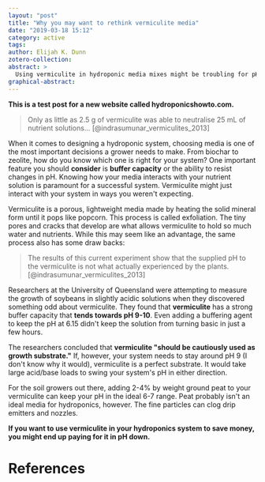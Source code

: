 ```yaml
---
layout: "post"
title: "Why you may want to rethink vermiculite media"
date: "2019-03-18 15:12"
category: active
tags:
author: Elijah K. Dunn
zotero-collection:
abstract: >
  Using vermiculite in hydroponic media mixes might be troubling for pH control.
graphical-abstract:
---
```


**This is a test post for a new website called hydroponicshowto.com.**

> Only as little as 2.5 g of vermiculite was able to
neutralise 25 mL of nutrient solutions... [@indrasumunar_vermiculites_2013]

When it comes to designing a hydroponic system, choosing media is one of the most important decisions a grower needs to make. From biochar to zeolite, how do you know which one is right for your system? One important feature you should **consider** is **buffer capacity** or the ability to resist changes in pH. Knowing how your media interacts with your nutrient solution is paramount for a successful system. Vermiculite might just interact with your system in ways you weren't expecting.

Vermiculite is a porous, lightweight media made by heating the solid mineral form until it pops like popcorn. This process is called exfoliation. The tiny pores and cracks that develop are what allows vermiculite to hold so much water and nutrients. While this may seem like an advantage, the same process also has some draw backs:

> The results of this current experiment show that the supplied pH to the vermiculite is not what actually experienced by the plants. [@indrasumunar_vermiculites_2013]

Researchers at the University of Queensland were attempting to measure the growth of soybeans in slightly acidic solutions when they discovered something odd about vermiculite. They found that **vermiculite** has a strong buffer capacity that **tends towards pH 9-10**. Even adding a buffering agent to keep the pH at 6.15 didn't keep the solution from turning basic in just a few hours.

The researchers concluded that **vermiculite "should be cautiously used as growth substrate."** If, however, your system needs to stay around pH 9 (I don't know why it would), vermiculite is a perfect substrate. It would take large acid/base loads to swing your system's pH in either direction.

For the soil growers out there, adding 2-4% by weight ground peat to your vermiculite can keep your pH in the ideal 6-7 range. Peat probably isn't an ideal media for hydroponics, however. The fine particles can clog drip emitters and nozzles.

**If you want to use vermiculite in your hydroponics system to save money, you might end up paying for it in pH down.**

# References
